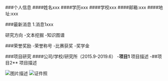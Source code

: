 ###个人信息
####姓名xxx
####学历xxx
####学校xxx
####邮箱:xxx
####地址:xxx

###最新消息
1.消息1xxx

研究方向
-文本挖掘
-知识图谱

###荣誉奖励
-荣誉称号
-比赛获奖
-奖学金

###项目研究
####公司/学校/研究所（2015.9-2019.6）
-**项目1**
项目描述
-##项目2**
项目描述
 
![图片描述](图片链接)
![证件照](/zhengjianzhao.jpg)
